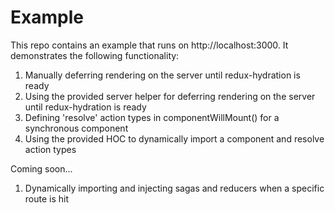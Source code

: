 # Example
This repo contains an example that runs on http://localhost:3000. It demonstrates the following functionality:

1. Manually deferring rendering on the server until redux-hydration is ready
2. Using the provided server helper for deferring rendering on the server until redux-hydration is ready
3. Defining 'resolve' action types in componentWillMount() for a synchronous component
4. Using the provided HOC to dynamically import a component and resolve action types

Coming soon...
1. Dynamically importing and injecting sagas and reducers when a specific route is hit